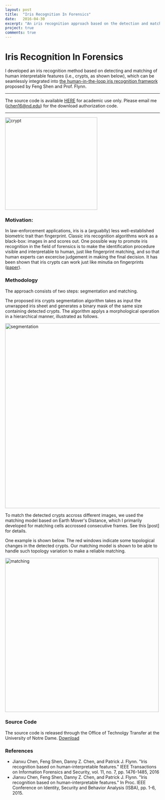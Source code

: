 ```yaml
---
layout: post
title:  "Iris Recognition In Forensics"
date:   2016-04-30
excerpt: "An iris recognition approach based on the detection and matching of iris crypts. This new method, mimicing fingerprint identification, allows human to supervise the procedure and exercise judgement."
project: true
comments: true
---
```


# Iris Recognition In Forensics 

I developed an iris recognition method based on detecting and matching of human interpretable features (i.e., crypts, as shown below), which can be seamlessly integrated into [the human-in-the-loop iris recognition framwork]((http://ieeexplore.ieee.org/xpl/articleDetails.jsp?arnumber=6835998)) proposed by Feng Shen and Prof. Flynn. 

***
The source code is available [HERE](http://ott.nd.edu/software-available-for-license/iris-recognition-based-on-human-intrepretable-features/) for academic use only. Please email me (jchen16@nd.edu) for the download authorization code. 

***

<img src="{{ site.url }}/pic/iris_crypt.png" alt="crypt" style="width: 300px;">

### Motivation:
In law-enforcement applications, iris is a (arguablly) less well-established biometric trait than fingerprint. Classic iris recognition algorithms work as a black-box: images in and scores out. One possible way to promote iris recognition in the field of forensics is to make the identification procedure visible and interpretable to human, just like fingerprint matching, and so that human experts can excercise judgement in making the final decision. It has been shown that iris crypts can work just like minutia on fingerprints ([paper](http://proceedings.spiedigitallibrary.org/proceeding.aspx?articleid=1693595)).


### Methodology

The approach consists of two steps: segmentation and matching. 

The proposed iris crypts segmentation algorithm takes as input the unwrapped iris sheet and generates a binary mask of the same size containing detected crypts. The algorithm applys a morphological operation in a hierarchical manner, illustrated as follows. 

<img src="{{ site.url }}/pic/iris_segmentation.png" alt="segmentation" style="width: 600px;">

To match the detected crypts accross different images, we used the matching model based on Earth Mover's Distance, which I primarily developed for matching cells accrossed consecutive frames. See this [post] for details.

One example is shown below. The red windows indicate some topological changes in the detected crypts. Our matching model is shown to be able to handle such topology variation to make a reliable matching.

<img src="{{ site.url }}/pic/iris_match.png" alt="matching" style="width: 500px;">



### Source Code

The source code is released through the Office of Technolgy Transfer at the University of Notre Dame. [Download](http://ott.nd.edu/software-available-for-license/iris-recognition-based-on-human-intrepretable-features/)

### References
*  Jianxu Chen, Feng Shen, Danny Z. Chen, and Patrick J. Flynn. "Iris recognition based on human-interpretable features." IEEE Transactions on Information Forensics and Security, vol. 11, no. 7, pp. 1476-1485, 2016
*  Jianxu Chen, Feng Shen, Danny Z. Chen, and Patrick J. Flynn. "Iris recognition based on human-interpretable features." In Proc. IEEE Conference on Identity, Security and Behavior Analysis (ISBA), pp. 1-6, 2015.